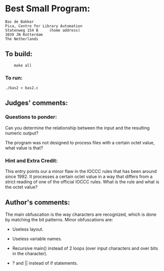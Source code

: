 # Best Small Program:

    Bas de Bakker
    Pica, Centre for Library Automation
    Statenweg 154 B     (home address)
    3039 JN Rotterdam
    The Netherlands

## To build:

        make all

### To run:

	./bas2 < bas2.c

## Judges' comments:

### Questions to ponder:

Can you determine the relationship between the input and the
resulting numeric output?

The program was not designed to process files with a certain
octet value, what value is that?

### Hint and Extra Credit:

This entry points our a minor flaw in the IOCCC rules that has
been around since 1992.  It processes a certain octet value in
a way that differs from a strict reading of one of the
official IOCCC rules.  What is the rule and what is the octet
value?

## Author's comments:

The main obfuscation is the way characters are recognized, which is
done by matching the bit patterns.  Minor obfuscations are:

- Useless layout.

- Useless variable names.

- Recursive main() instead of 2 loops (over input characters and over bits in
the character).

- ? and || instead of if statements.
